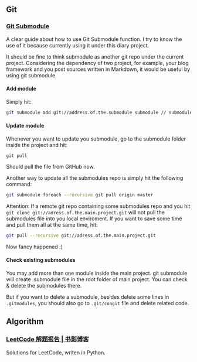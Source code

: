 ## Git

### [Git Submodule](http://blog.chh.tw/posts/git-submodule/)

A clear guide about how to use Git Submodule function. I try to know the use of it because currently using it under this diary project.

It should be fine to think submodule as another git repo under the current project. Considering the dependency of two project, for example, your blog framework and you post sources written in Markdown, it would be useful by using git submodule.

#### Add module

Simply hit:
``` bash
git submodule add git://address.of.the.submodule submodule // submodule here is the folder inside your main project that you want to put the submodule files

```
#### Update module

Whenever you want to update you submodule, go to the submodule folder inside the project and hit:
```
git pull
```

Should pull the file from GitHub now.

Another way to update all the submodules repo is simply hit the following command:
``` bash
git submodule foreach --recursive git pull origin master
```
Attention:
If a remote git repo containing some submodules repo and you hit `git clone git://adress.of.the.main.project.git` will not pull the submodules file into you local enviroment. If you want to save some time and pull them all at the same time, hit:
``` bash
git pull --recursive git://adress.of.the.main.project.git
```
Now fancy happened :)

#### Check existing submodules

You may add more than one module inside the main project. git submodule will create .submodule file in the root folder of main project. You can check & delete the submodules there.

But if you want to delete a submodule, besides delete some lines in `.gitmodules`, you should also go to `.git/congit` file and delete related code.


## Algorithm

### [LeetCode 解题报告 | 书影博客](http://bookshadow.com/leetcode/)

Solutions for LeetCode, writen in Python.
